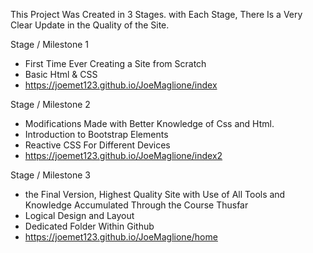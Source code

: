 This Project Was Created in 3 Stages. with Each Stage, There Is a Very Clear Update in the Quality of the Site.

Stage / Milestone 1
- First Time Ever Creating a Site from Scratch
- Basic Html & CSS
- https://joemet123.github.io/JoeMaglione/index

Stage / Milestone 2
- Modifications Made with Better Knowledge of Css and Html.
- Introduction to Bootstrap Elements
- Reactive CSS For Different Devices
- https://joemet123.github.io/JoeMaglione/index2

Stage / Milestone 3
- the Final Version, Highest Quality Site with Use of All Tools and Knowledge Accumulated Through the Course Thusfar
- Logical Design and Layout
- Dedicated Folder Within Github
- https://joemet123.github.io/JoeMaglione/home
